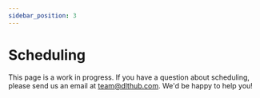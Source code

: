 ```yaml
---
sidebar_position: 3
---
```


# Scheduling

This page is a work in progress. If you have a question about scheduling,
please send us an email at team@dlthub.com. We'd be happy to help you!